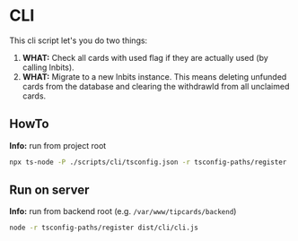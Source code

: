 # CLI

This cli script let's you do two things:

1. **WHAT:** Check all cards with used flag if they are actually used (by calling lnbits).
2. **WHAT:** Migrate to a new lnbits instance. This means deleting unfunded cards from the database and clearing the withdrawId from all unclaimed cards.

## HowTo

**Info:** run from project root

```bash
npx ts-node -P ./scripts/cli/tsconfig.json -r tsconfig-paths/register ./scripts/cli/cli.ts
```

## Run on server

**Info:** run from backend root (e.g. `/var/www/tipcards/backend`)

```bash
node -r tsconfig-paths/register dist/cli/cli.js
```
